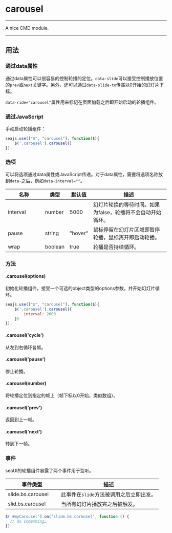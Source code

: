 # carousel

---

A nice CMD module.

---

## 用法

### 通过data属性

通过data属性可以很容易的控制轮播的定位。`data-slide`可以接受控制播放位置的`prev`或`next`关键字。另外，还可以通过`data-slide-to`传递以0开始的幻灯片下标。

`data-ride="carousel"`属性用来标记在页面加载之后即开始启动的轮播组件。

### 通过JavaScript

手动启动轮播组件：

```javascript
seajs.use(["$", "carousel"], function($){
    $('.carousel').carousel()
});
```

### 选项

可以将选项通过data属性或JavaScript传递。对于data属性，需要将选项名称放到`data-`之后，例如`data-interval=""`。

<table class="table table-bordered table-striped">
    <thead>
     <tr>
       <th style="width: 100px;">名称</th>
       <th style="width: 50px;">类型</th>
       <th style="width: 50px;">默认值</th>
       <th>描述</th>
     </tr>
    </thead>
    <tbody>
     <tr>
       <td>interval</td>
       <td>number</td>
       <td>5000</td>
       <td>幻灯片轮换的等待时间。如果为false，轮播将不会自动开始循环。</td>
     </tr>
     <tr>
       <td>pause</td>
       <td>string</td>
       <td>"hover"</td>
       <td>鼠标停留在幻灯片区域即暂停轮播，鼠标离开即启动轮播。</td>
     </tr>
     <tr>
       <td>wrap</td>
       <td>boolean</td>
       <td>true</td>
       <td>轮播是否持续循环。</td>
     </tr>
    </tbody>
</table>

### 方法

#### .carousel(options)

初始化轮播组件，接受一个可选的object类型的options参数，并开始幻灯片循环。

```javascript
seajs.use(["$", "carousel"], function($){
    $('.carousel').carousel({
        interval: 2000
    })
});
```

#### .carousel('cycle')

从左到右循环各帧。

#### .carousel('pause')

停止轮播。

#### .carousel(number)

将轮播定位到指定的帧上（帧下标以0开始，类似数组）。

#### .carousel('prev')

返回到上一帧。

#### .carousel('next')

转到下一帧。

### 事件

seaUI的轮播组件暴露了两个事件用于监听。

<table class="table table-bordered table-striped">
    <thead>
     <tr>
       <th style="width: 150px;">事件类型</th>
       <th>描述</th>
     </tr>
    </thead>
    <tbody>
     <tr>
       <td>slide.bs.carousel</td>
       <td>此事件在<code>slide</code>方法被调用之后立即出发。</td>
     </tr>
     <tr>
       <td>slid.bs.carousel</td>
       <td>当所有幻灯片播放完之后被触发。</td>
     </tr>
    </tbody>
</table>

```javascript
$('#myCarousel').on('slide.bs.carousel', function () {
  // do something…
})
```
